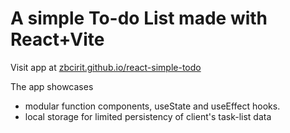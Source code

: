 # A simple To-do List made with React+Vite

Visit app at [zbcirit.github.io/react-simple-todo](https://zbcirit.github.io/react-simple-todo)

The app showcases

- modular function components, useState and useEffect hooks.
- local storage for limited persistency of client's task-list data
